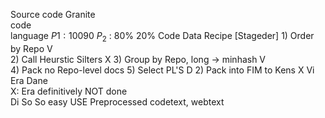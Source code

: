Source code Granite<br>code<br>language  $P1: 10090$  $P_2$ : 80%  $20\%$ Code Data Recipe [Stageder] 1) Order by Repo V<br>2) Call Heurstic Silters X 3) Group by Repo, long → minhash V<br>4) Pack no Repo-level docs 5) Select PL'S D 2) Pack into FIM to Kens X Vi Era Dane<br>X: Era definitively NOT done<br>Di So So easy USE Preprocessed codetext, webtext